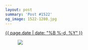 ```yaml
---
layout: post
summary: 'Post #1522'
og_image: 1522-1280.jpg
---
```


<p>
 <time>
  <a href="/1522">
   {{ page.date | date: "%B %-d, %Y" }}
  </a>
 </time>
 <a href="/1522">
  <figure data-taken="11/25/2021">
   <img sizes="(min-width: 700px) 50vw, calc(100vw - 2rem)" src="{{ site.assets_url }}/1522-640.jpg" srcset="{{ site.assets_url }}/1522-320.jpg 320w, {{ site.assets_url }}/1522-640.jpg 640w, {{ site.assets_url }}/1522-960.jpg 960w, {{ site.assets_url }}/1522-1280.jpg 1280w"/>
  </figure>
 </a>
</p>
